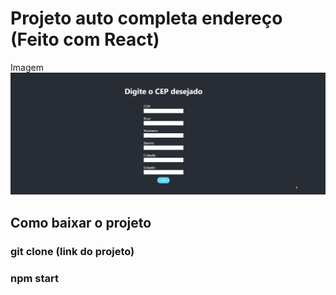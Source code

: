 # Projeto auto completa endereço (Feito com React)

Imagem 
[<img src="./cep.gif" alt="gif do exemplo do projeto">](https://marcelohcb.github.io/Microsoft-Xbox-seriesX/)

## Como baixar o projeto
### git clone (link do projeto)
### npm start